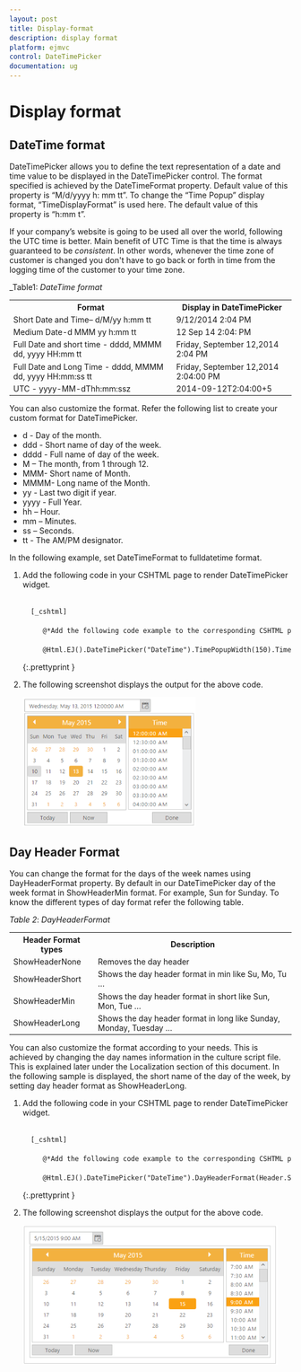 ```yaml
---
layout: post
title: Display-format
description: display format
platform: ejmvc
control: DateTimePicker
documentation: ug
---
```


# Display format

## DateTime format

DateTimePicker allows you to define the text representation of a date and time value to be displayed in the DateTimePicker control. The format specified is achieved by the DateTimeFormat property. Default value of this property is “M/d/yyyy h: mm tt”. To change the “Time Popup” display format, “TimeDisplayFormat” is used here. The default value of this property is “h:mm t”. 

If your company’s website is going to be used all over the world, following the UTC time is better. Main benefit of UTC Time is that the time is always guaranteed to be _consistent_. In other words, whenever the time zone of customer is changed you don't have to go back or forth in time from the logging time of the customer to your time zone.

_Table1: _DateTime format_

<table>
<tr>
<th>
Format</th><th>
Display in DateTimePicker</th></tr>
<tr>
<td>
Short Date and Time– d/M/yy h:mm tt</td><td>
9/12/2014 2:04 PM</td></tr>
<tr>
<td>
Medium Date-d MMM yy h:mm tt</td><td>
12 Sep 14 2:04: PM</td></tr>
<tr>
<td>
Full Date and short time - dddd, MMMM dd, yyyy HH:mm tt</td><td>
Friday, September 12,2014 2:04 PM</td></tr>
<tr>
<td>
Full Date and Long Time - dddd, MMMM dd, yyyy HH:mm:ss tt</td><td>
Friday, September 12,2014 2:04:00 PM</td></tr>
<tr>
<td>
UTC - yyyy-MM-dThh:mm:ssz</td><td>
2014-09-12T2:04:00+5</td></tr>
</table>


You can also customize the format. Refer the following list to create your custom format for DateTimePicker.

* d - Day of the month.
* ddd - Short name of day of the week.
* dddd - Full name of day of the week.
* M – The month, from 1 through 12.
* MMM- Short name of Month.
* MMMM- Long name of the Month.
* yy - Last two digit if year.
* yyyy - Full Year.
* hh – Hour.
* mm – Minutes.
* ss – Seconds.
* tt - The AM/PM designator.

In the following example, set DateTimeFormat to fulldatetime format.

1. Add the following code in your CSHTML page to render DateTimePicker widget.

   ~~~ html
   
     [_cshtml]
	 
	    @*Add the following code example to the corresponding CSHTML page to render DateTimePicker widget with customized date time format*@

		@Html.EJ().DateTimePicker("DateTime").TimePopupWidth(150).TimeDisplayFormat("hh:mm:ss tt").Width("300px").DateTimeFormat("dddd, MMMM dd, yyyy hh:mm:ss tt")

   ~~~
   {:.prettyprint }

2. The following screenshot displays the output for the above code.

	![](Display-format_images/Display-format_img1.png)



## Day Header Format

You can change the format for the days of the week names using DayHeaderFormat property. By default in our DateTimePicker day of the week format in ShowHeaderMin format. For example, Sun for Sunday. To know the different types of day format refer the following table.

_Table_ _2_: _DayHeaderFormat_

<table>
<tr>
<th>
Header Format types</th><th>
Description</th></tr>
<tr>
<td>
ShowHeaderNone</td><td>
Removes the day header</td></tr>
<tr>
<td>
ShowHeaderShort</td><td>
Shows the day header format in min like Su, Mo, Tu …</td></tr>
<tr>
<td>
ShowHeaderMin</td><td>
Shows the day header format in short like Sun, Mon, Tue …</td></tr>
<tr>
<td>
ShowHeaderLong</td><td>
Shows the day header format in long like Sunday, Monday, Tuesday …</td></tr>
</table>


You can also customize the format according to your needs. This is achieved by changing the day names information in the culture script file. This is explained later under the Localization section of this document. In the following sample is displayed, the short name of the day of the week, by setting day header format as ShowHeaderLong.

1. Add the following code in your CSHTML page to render DateTimePicker widget.

   ~~~ html
   
     [_cshtml]
	 
	    @*Add the following code example to the corresponding CSHTML page to render DateTimePicker widget with customized day header format*@

		@Html.EJ().DateTimePicker("DateTime").DayHeaderFormat(Header.ShowHeaderLong).Width("175px").Value("5/15/2015 09:00 AM")

   ~~~
   {:.prettyprint }


2. The following screenshot displays the output for the above code.

	![](Display-format_images/Display-format_img2.png)




